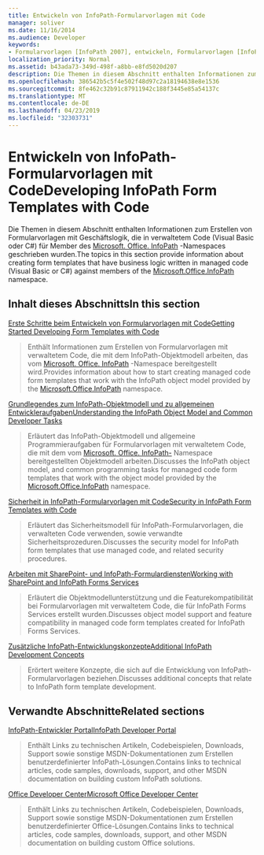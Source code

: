 ```yaml
---
title: Entwickeln von InfoPath-Formularvorlagen mit Code
manager: soliver
ms.date: 11/16/2014
ms.audience: Developer
keywords:
- Formularvorlagen [InfoPath 2007], entwickeln, Formularvorlagen [InfoPath 2007], verwalteter Code, InfoPath 2007, Formularvorlagen mit verwaltetem Code [InfoPath 2007]
localization_priority: Normal
ms.assetid: b43ada73-349d-498f-a8bb-e8fd5020d207
description: Die Themen in diesem Abschnitt enthalten Informationen zum Erstellen von Formularvorlagen mit Geschäftslogik, die in verwaltetem Code (Visual Basic oder C#) für Member des Microsoft. Office. InfoPath-Namespaces geschrieben wurden.
ms.openlocfilehash: 386542b5c5f4e502f48d97c2a18194638e8e1536
ms.sourcegitcommit: 8fe462c32b91c87911942c188f3445e85a54137c
ms.translationtype: MT
ms.contentlocale: de-DE
ms.lasthandoff: 04/23/2019
ms.locfileid: "32303731"
---
```

# <a name="developing-infopath-form-templates-with-code"></a><span data-ttu-id="66db1-104">Entwickeln von InfoPath-Formularvorlagen mit Code</span><span class="sxs-lookup"><span data-stu-id="66db1-104">Developing InfoPath Form Templates with Code</span></span>

<span data-ttu-id="66db1-105">Die Themen in diesem Abschnitt enthalten Informationen zum Erstellen von Formularvorlagen mit Geschäftslogik, die in verwaltetem Code (Visual Basic oder C#) für Member des [Microsoft. Office. InfoPath](https://msdn.microsoft.com/library/Microsoft.Office.InfoPath.aspx) -Namespaces geschrieben wurden.</span><span class="sxs-lookup"><span data-stu-id="66db1-105">The topics in this section provide information about creating form templates that have business logic written in managed code (Visual Basic or C#) against members of the [Microsoft.Office.InfoPath](https://msdn.microsoft.com/library/Microsoft.Office.InfoPath.aspx) namespace.</span></span> 
  
## <a name="in-this-section"></a><span data-ttu-id="66db1-106">Inhalt dieses Abschnitts</span><span class="sxs-lookup"><span data-stu-id="66db1-106">In this section</span></span>

[<span data-ttu-id="66db1-107">Erste Schritte beim Entwickeln von Formularvorlagen mit Code</span><span class="sxs-lookup"><span data-stu-id="66db1-107">Getting Started Developing Form Templates with Code</span></span>](getting-started-developing-form-templates-with-code.md)
  
> <span data-ttu-id="66db1-108">Enthält Informationen zum Erstellen von Formularvorlagen mit verwaltetem Code, die mit dem InfoPath-Objektmodell arbeiten, das vom [Microsoft. Office. InfoPath](https://msdn.microsoft.com/library/Microsoft.Office.InfoPath.aspx) -Namespace bereitgestellt wird.</span><span class="sxs-lookup"><span data-stu-id="66db1-108">Provides information about how to start creating managed code form templates that work with the InfoPath object model provided by the [Microsoft.Office.InfoPath](https://msdn.microsoft.com/library/Microsoft.Office.InfoPath.aspx) namespace.</span></span> 
    
[<span data-ttu-id="66db1-109">Grundlegendes zum InfoPath-Objektmodell und zu allgemeinen Entwickleraufgaben</span><span class="sxs-lookup"><span data-stu-id="66db1-109">Understanding the InfoPath Object Model and Common Developer Tasks</span></span>](understanding-the-infopath-object-model-and-common-developer-tasks.md)
  
> <span data-ttu-id="66db1-110">Erläutert das InfoPath-Objektmodell und allgemeine Programmieraufgaben für Formularvorlagen mit verwaltetem Code, die mit dem vom [Microsoft. Office. InfoPath-](https://msdn.microsoft.com/library/Microsoft.Office.InfoPath.aspx) Namespace bereitgestellten Objektmodell arbeiten.</span><span class="sxs-lookup"><span data-stu-id="66db1-110">Discusses the InfoPath object model, and common programming tasks for managed code form templates that work with the object model provided by the [Microsoft.Office.InfoPath](https://msdn.microsoft.com/library/Microsoft.Office.InfoPath.aspx) namespace.</span></span> 
    
[<span data-ttu-id="66db1-111">Sicherheit in InfoPath-Formularvorlagen mit Code</span><span class="sxs-lookup"><span data-stu-id="66db1-111">Security in InfoPath Form Templates with Code</span></span>](security-in-infopath-form-templates-with-code.md)
  
> <span data-ttu-id="66db1-112">Erläutert das Sicherheitsmodell für InfoPath-Formularvorlagen, die verwalteten Code verwenden, sowie verwandte Sicherheitsprozeduren.</span><span class="sxs-lookup"><span data-stu-id="66db1-112">Discusses the security model for InfoPath form templates that use managed code, and related security procedures.</span></span>
    
[<span data-ttu-id="66db1-113">Arbeiten mit SharePoint- und InfoPath-Formulardiensten</span><span class="sxs-lookup"><span data-stu-id="66db1-113">Working with SharePoint and InfoPath Forms Services</span></span>](working-with-sharepoint-and-infopath-forms-services.md)
  
> <span data-ttu-id="66db1-114">Erläutert die Objektmodellunterstützung und die Featurekompatibilität bei Formularvorlagen mit verwaltetem Code, die für InfoPath Forms Services erstellt wurden.</span><span class="sxs-lookup"><span data-stu-id="66db1-114">Discusses object model support and feature compatibility in managed code form templates created for InfoPath Forms Services.</span></span> 
    
[<span data-ttu-id="66db1-115">Zusätzliche InfoPath-Entwicklungskonzepte</span><span class="sxs-lookup"><span data-stu-id="66db1-115">Additional InfoPath Development Concepts</span></span>](additional-infopath-development-concepts.md)
  
> <span data-ttu-id="66db1-116">Erörtert weitere Konzepte, die sich auf die Entwicklung von InfoPath-Formularvorlagen beziehen.</span><span class="sxs-lookup"><span data-stu-id="66db1-116">Discusses additional concepts that relate to InfoPath form template development.</span></span>
    
## <a name="related-sections"></a><span data-ttu-id="66db1-117">Verwandte Abschnitte</span><span class="sxs-lookup"><span data-stu-id="66db1-117">Related sections</span></span>

[<span data-ttu-id="66db1-118">InfoPath-Entwickler Portal</span><span class="sxs-lookup"><span data-stu-id="66db1-118">InfoPath Developer Portal</span></span>](https://go.microsoft.com/fwlink?LinkID=11689)
  
> <span data-ttu-id="66db1-119">Enthält Links zu technischen Artikeln, Codebeispielen, Downloads, Support sowie sonstige MSDN-Dokumentationen zum Erstellen benutzerdefinierter InfoPath-Lösungen.</span><span class="sxs-lookup"><span data-stu-id="66db1-119">Contains links to technical articles, code samples, downloads, support, and other MSDN documentation on building custom InfoPath solutions.</span></span>
    
[<span data-ttu-id="66db1-120">Office Developer Center</span><span class="sxs-lookup"><span data-stu-id="66db1-120">Microsoft Office Developer Center</span></span>](https://go.microsoft.com/fwlink?LinkID=27128)
  
> <span data-ttu-id="66db1-121">Enthält Links zu technischen Artikeln, Codebeispielen, Downloads, Support sowie sonstige MSDN-Dokumentationen zum Erstellen benutzerdefinierter Office-Lösungen.</span><span class="sxs-lookup"><span data-stu-id="66db1-121">Contains links to technical articles, code samples, downloads, support, and other MSDN documentation on building custom Office solutions.</span></span>
    

